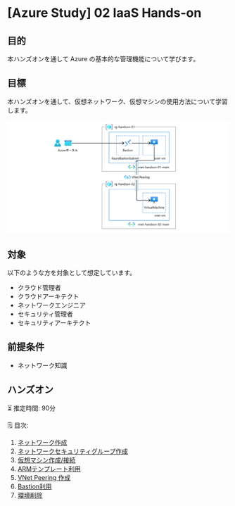 # [Azure Study] 02 IaaS Hands-on

## 目的

本ハンズオンを通して Azure の基本的な管理機能について学びます。

## 目標

本ハンズオンを通して、仮想ネットワーク、仮想マシンの使用方法について学習します。

![完成状態](/docs/images/ex00-0000-completed.png)

## 対象

以下のような方を対象として想定しています。

* クラウド管理者​
* クラウドアーキテクト​
* ネットワークエンジニア​
* セキュリティ管理者​
* セキュリティアーキテクト

## 前提条件

* ネットワーク知識

## ハンズオン

⏳ 推定時間: 90分

🗒️ 目次:

1. [ネットワーク作成](./docs/exercise01.md)
1. [ネットワークセキュリティグループ作成](./docs/exercise02.md)
1. [仮想マシン作成/接続](./docs/exercise03.md)
1. [ARMテンプレート利用](./docs/exercise04.md)
1. [VNet Peering 作成](./docs/exercise05.md)
1. [Bastion利用](./docs/exercise06.md)
1. [環境削除](./docs/exercise99.md)



